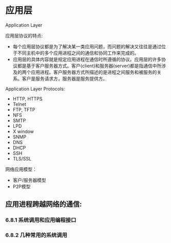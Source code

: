 # 应用层

Application Layer

应用层协议的特点:
* 每个应用层协议都是为了解决某一类应用问题，而问题的解决又往往是通过位于不同主机中的多个应用进程之间的通信和协同工作来完成的。
* 应用层的具体内容就是规定应用进程在通信时所遵循的协议。应用层的许多协议都是基于客户服务器方式。客户\(client\)和服务器\(server\)都是指通信中所涉及的两个应用进程。客户服务器方式所描述的是进程之间服务和被服务的关系。客户是服务请求方，服务器是服务提供方。

Application Layer Protocols:
* HTTP, HTTPS
* Telnet
* FTP, TFTP
* NFS
* SMTP
* LPD
* X window
* SNMP
* DNS
* DHCP
* SSH
* TLS/SSL


网络应用模型：
* 客户/服务器模型
* P2P模型





## 应用进程跨越网络的通信:

### 6.8.1 系统调用和应用编程接口

### 6.8.2 几种常用的系统调用



